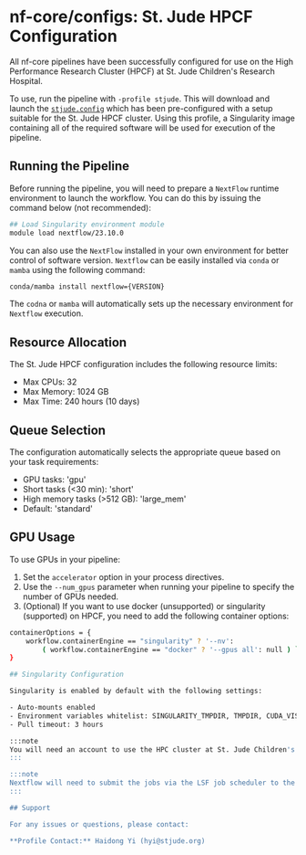 # nf-core/configs: St. Jude HPCF Configuration

All nf-core pipelines have been successfully configured for use on the High Performance Research Cluster (HPCF) at St. Jude Children's Research Hospital.

To use, run the pipeline with `-profile stjude`. This will download and launch the [`stjude.config`](../conf/stjude.config) which has been pre-configured with a setup suitable for the St. Jude HPCF cluster. Using this profile, a Singularity image containing all of the required software will be used for execution of the pipeline.

## Running the Pipeline

Before running the pipeline, you will need to prepare a `NextFlow` runtime environment to launch the workflow.
You can do this by issuing the command below (not recommended):

```bash
## Load Singularity environment module
module load nextflow/23.10.0
```

You can also use the `NextFlow` installed in your own environment for better control of software version. `Nextflow` can be
easily installed via `conda` or `mamba` using the following command:

```bash
conda/mamba install nextflow={VERSION}
```


The `codna` or `mamba`  will automatically sets up the necessary environment for `Nextflow` execution.

## Resource Allocation

The St. Jude HPCF configuration includes the following resource limits:

- Max CPUs: 32
- Max Memory: 1024 GB
- Max Time: 240 hours (10 days)

## Queue Selection

The configuration automatically selects the appropriate queue based on your task requirements:

- GPU tasks: 'gpu'
- Short tasks (<30 min): 'short'
- High memory tasks (>512 GB): 'large_mem'
- Default: 'standard'

## GPU Usage

To use GPUs in your pipeline:

1. Set the `accelerator` option in your process directives.
2. Use the `--num_gpus` parameter when running your pipeline to specify the number of GPUs needed.
3. (Optional) If you want to use docker (unsupported) or singularity (supported) on HPCF, you need to add the following container options:

```bash
containerOptions = {
    workflow.containerEngine == "singularity" ? '--nv':
        ( workflow.containerEngine == "docker" ? '--gpus all': null ) ```
}

## Singularity Configuration

Singularity is enabled by default with the following settings:

- Auto-mounts enabled
- Environment variables whitelist: SINGULARITY_TMPDIR, TMPDIR, CUDA_VISIBLE_DEVICES
- Pull timeout: 3 hours

:::note
You will need an account to use the HPC cluster at St. Jude Children's Research Hospital in order to run the pipeline. If in doubt, contact IT.
:::

:::note
Nextflow will need to submit the jobs via the LSF job scheduler to the HPC cluster, and as such, the commands above will have to be executed on one of the login nodes. If in doubt, contact IT.
:::

## Support

For any issues or questions, please contact:

**Profile Contact:** Haidong Yi (hyi@stjude.org)
